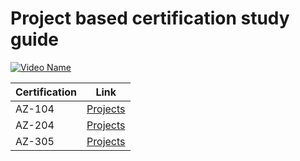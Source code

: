 # Project based certification study guide

[![Video Name](https://img.youtube.com/vi/3GPMaizoZe8/hqdefault.jpg)](https://www.youtube.com/watch?v=3GPMaizoZe8)

| Certification | Link |
|---------------|------|
| AZ-104        | [Projects](az-104/readme.md) |
| AZ-204        | [Projects](az-204/readme.md) |
| AZ-305        | [Projects](az-305/readme.md) |
